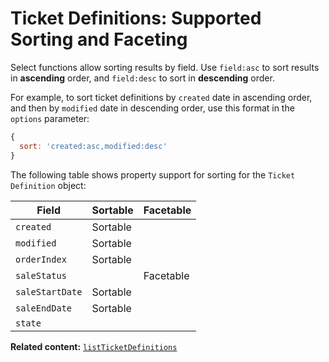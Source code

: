 # Ticket Definitions: Supported Sorting and Faceting

Select functions allow sorting results by field. Use `field:asc` to sort results in **ascending** order, and `field:desc` to sort in **descending** order. 

For example, to sort ticket definitions by `created` date in ascending order, and then by `modified` date in descending order, use this format in the `options` parameter: 

```js
{
  sort: 'created:asc,modified:desc'
}  
```

The following table shows property support for sorting for the `Ticket Definition` object:


| Field           | Sortable | Facetable |
|-----------------|----------|-----------|
| `created`       | Sortable |           |
| `modified`      | Sortable |           |
| `orderIndex`    | Sortable |           |
| `saleStatus`    |          | Facetable |
| `saleStartDate` | Sortable |           |
| `saleEndDate`   | Sortable |           |
| `state`         |          |           |

__Related content:__
[`listTicketDefinitions`](/wix-events-v2/ticketdefinitions/listticketdefinitions)